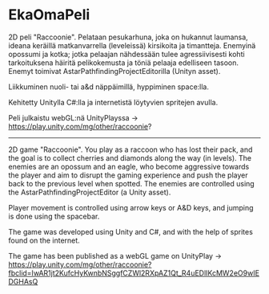 # EkaOmaPeli
2D peli "Raccoonie".
Pelataan pesukarhuna, joka on hukannut laumansa, ideana keräillä matkanvarrella (leveleissä) kirsikoita ja timantteja.
Enemyinä opossumi ja kotka; jotka pelaajan nähdessään tulee agressiivisesti kohti tarkoituksena häiritä pelikokemusta ja töniä pelaaja edelliseen tasoon.
Enemyt toimivat AstarPathfindingProjectEditorilla (Unityn asset).

Liikkuminen nuoli- tai a&d näppäimillä, hyppiminen space:lla.

Kehitetty Unitylla C#:lla ja internetistä löytyvien spritejen avulla.

Peli julkaistu webGL:nä UnityPlayssa -> https://play.unity.com/mg/other/raccoonie?

----------------------------------------------------------------------------------------------------------------------------------------------------------------

2D game "Raccoonie". 
You play as a raccoon who has lost their pack, and the goal is to collect cherries and diamonds along the way (in levels). 
The enemies are an opossum and an eagle, who become aggressive towards the player and aim to disrupt the gaming experience and push the player back to the previous level when spotted. 
The enemies are controlled using the AstarPathfindingProjectEditor (a Unity asset).

Player movement is controlled using arrow keys or A&D keys, and jumping is done using the spacebar.

The game was developed using Unity and C#, and with the help of sprites found on the internet.

The game has been published as a webGL game on UnityPlay -> https://play.unity.com/mg/other/raccoonie?fbclid=IwAR1jt2KufcHyKwnbNSggfCZWl2RXpAZ1Qt_R4uEDlIKcMW2eO9wIEDGHAsQ
